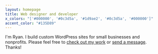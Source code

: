 ```yaml
---
layout: homepage
title: Web designer and developer
x_colors: "['#000000', '#0c3d5a', '#1d9ae2', '#0c3d5a', '#000000']"
accent_color: "#135D89"
---
```


<p class="lead-paragraph">I'm Ryan. I build custom WordPress sites for small businesses and nonprofits. Please feel free to <a href="/work">check out my work</a> or <a href="mailto:ryanaripley@gmail.com">send a message</a>. Thanks!</p>
